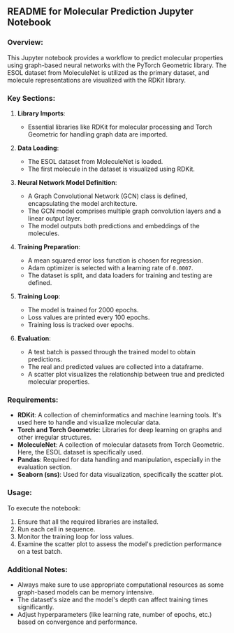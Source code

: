 ## README for Molecular Prediction Jupyter Notebook

### Overview:
This Jupyter notebook provides a workflow to predict molecular properties using graph-based neural networks with the PyTorch Geometric library. The ESOL dataset from MoleculeNet is utilized as the primary dataset, and molecule representations are visualized with the RDKit library.

### Key Sections:

1. **Library Imports**:
    - Essential libraries like RDKit for molecular processing and Torch Geometric for handling graph data are imported.

2. **Data Loading**:
    - The ESOL dataset from MoleculeNet is loaded.
    - The first molecule in the dataset is visualized using RDKit.

3. **Neural Network Model Definition**:
    - A Graph Convolutional Network (GCN) class is defined, encapsulating the model architecture.
    - The GCN model comprises multiple graph convolution layers and a linear output layer.
    - The model outputs both predictions and embeddings of the molecules.

4. **Training Preparation**:
    - A mean squared error loss function is chosen for regression.
    - Adam optimizer is selected with a learning rate of `0.0007`.
    - The dataset is split, and data loaders for training and testing are defined.
  
5. **Training Loop**:
    - The model is trained for 2000 epochs.
    - Loss values are printed every 100 epochs.
    - Training loss is tracked over epochs.

6. **Evaluation**:
    - A test batch is passed through the trained model to obtain predictions.
    - The real and predicted values are collected into a dataframe.
    - A scatter plot visualizes the relationship between true and predicted molecular properties.

### Requirements:

- **RDKit**: A collection of cheminformatics and machine learning tools. It's used here to handle and visualize molecular data.
- **Torch and Torch Geometric**: Libraries for deep learning on graphs and other irregular structures.
- **MoleculeNet**: A collection of molecular datasets from Torch Geometric. Here, the ESOL dataset is specifically used.
- **Pandas**: Required for data handling and manipulation, especially in the evaluation section.
- **Seaborn (sns)**: Used for data visualization, specifically the scatter plot.

### Usage:
To execute the notebook:
1. Ensure that all the required libraries are installed.
2. Run each cell in sequence.
3. Monitor the training loop for loss values.
4. Examine the scatter plot to assess the model's prediction performance on a test batch.

### Additional Notes:
- Always make sure to use appropriate computational resources as some graph-based models can be memory intensive.
- The dataset's size and the model's depth can affect training times significantly.
- Adjust hyperparameters (like learning rate, number of epochs, etc.) based on convergence and performance.